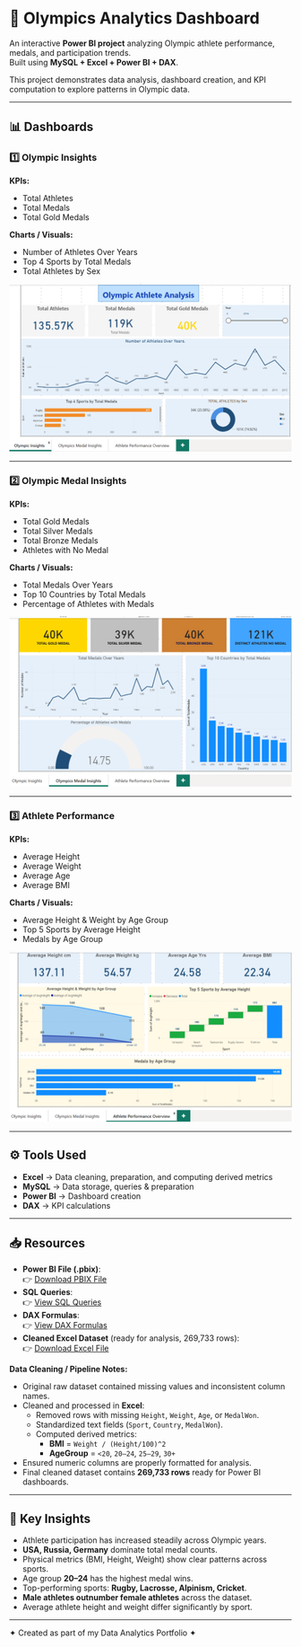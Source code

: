 # 🏅 Olympics Analytics Dashboard

An interactive **Power BI project** analyzing Olympic athlete performance, medals, and participation trends.  
Built using **MySQL + Excel + Power BI + DAX**.  

This project demonstrates data analysis, dashboard creation, and KPI computation to explore patterns in Olympic data.

---

## 📊 Dashboards

### 1️⃣ Olympic Insights
**KPIs:**  
- Total Athletes  
- Total Medals  
- Total Gold Medals  

**Charts / Visuals:**  
- Number of Athletes Over Years  
- Top 4 Sports by Total Medals  
- Total Athletes by Sex 

![Olympic Insights](Dashboard1.png)

---

### 2️⃣ Olympic Medal Insights
**KPIs:**  
- Total Gold Medals  
- Total Silver Medals  
- Total Bronze Medals  
- Athletes with No Medal  

**Charts / Visuals:**  
- Total Medals Over Years  
- Top 10 Countries by Total Medals  
- Percentage of Athletes with Medals  

![Olympic Medal Insights](Dashboard2.png)

---

### 3️⃣ Athlete Performance
**KPIs:**  
- Average Height  
- Average Weight  
- Average Age  
- Average BMI  

**Charts / Visuals:**  
- Average Height & Weight by Age Group  
- Top 5 Sports by Average Height  
- Medals by Age Group  

![Athlete Performance](Dashboard3.png)

---

## ⚙️ Tools Used
- **Excel** → Data cleaning, preparation, and computing derived metrics  
- **MySQL** → Data storage, queries & preparation  
- **Power BI** → Dashboard creation  
- **DAX** → KPI calculations  

---

## 📥 Resources
- **Power BI File (.pbix)**:  
👉 [Download PBIX File](https://drive.google.com/file/d/10_Itt3zM0l_lNMhxFpsyOamOSGoDvSu1/view?usp=sharing)  
- **SQL Queries**:  
👉 [View SQL Queries](./Olympics_Queries.sql)  
- **DAX Formulas**:  
👉 [View DAX Formulas](./Olympics_DAX.txt)  
- **Cleaned Excel Dataset** (ready for analysis, 269,733 rows):  
👉 [Download Excel File](https://drive.google.com/file/d/1Nm-0A_--Jk49GOzEOWzYonIXonbsVeEN/view?usp=sharing)  

**Data Cleaning / Pipeline Notes:**  
- Original raw dataset contained missing values and inconsistent column names.  
- Cleaned and processed in **Excel**:  
  - Removed rows with missing `Height`, `Weight`, `Age`, or `MedalWon`.  
  - Standardized text fields (`Sport`, `Country`, `MedalWon`).  
  - Computed derived metrics:  
    - **BMI** = `Weight / (Height/100)^2`  
    - **AgeGroup** = `<20`, `20–24`, `25–29`, `30+`  
- Ensured numeric columns are properly formatted for analysis.  
- Final cleaned dataset contains **269,733 rows** ready for Power BI dashboards.  

---

## 🚀 Key Insights
- Athlete participation has increased steadily across Olympic years.  
- **USA, Russia, Germany** dominate total medal counts.  
- Physical metrics (BMI, Height, Weight) show clear patterns across sports.  
- Age group **20–24** has the highest medal wins.  
- Top-performing sports: **Rugby, Lacrosse, Alpinism, Cricket**.  
- **Male athletes outnumber female athletes** across the dataset.  
- Average athlete height and weight differ significantly by sport.  

---
 
✦ Created as part of my Data Analytics Portfolio ✦


